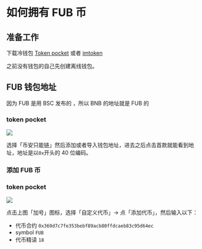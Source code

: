 # 如何拥有 FUB 币

## 准备工作

下载冷钱包 [Token pocket](https://www.tokenpocket.pro/) 或者 [imtoken](https://token.im/)

之前没有钱包的自己先创建离线钱包。

## FUB 钱包地址

因为 FUB 是用 BSC 发布的 ，所以 BNB 的地址就是 FUB 的

### token pocket

![](/3071620810420.jpg)

选择「币安只能链」然后添加或者导入钱包地址，进去之后点击首款就能看到地址，地址是以`0x`开头的 40 位编码。

### 添加 FUB 币

### token pocket

![](/1620810920748.jpg)

点击上图「加号」图标，选择「自定义代币」-> 点「添加代币」，然后输入以下：

- 代币合约 `0x369d7c7fe353bebf89acb80ffdcaeb83c95d64ec`
- symbol `FUB`
- 代币精读 `18`